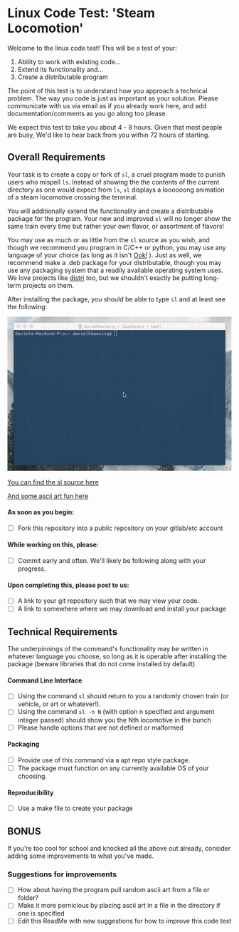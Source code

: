 # Linux Code Test: 'Steam Locomotion'

Welcome to the linux code test! This will be a test of your:
1. Ability to work with existing code...
2. Extend its functionality and...
3. Create a distributable program

The point of this test is to understand how you approach a technical problem. The way you code is just as important as your solution. Please communicate with us via email as if you already work here, and add documentation/comments as you go along too please. 

We expect this test to take you about 4 - 8 hours. Given that most people are busy, We'd like to hear back from you within 72 hours of starting.

## Overall Requirements
Your task is to create a copy or fork of `sl`, a cruel program made to punish users who mispell `ls`. Instead of showing the the contents of the
current directory as one would expect from `ls`, `sl` displays a loooooong animation of a steam locomotive crossing the terminal.


You will additionally extend the functionality and create a distributable package for the program. 
Your new and improved `sl` will no longer show the same train every time but rather your own flavor, or assortment of flavors! 

You may use as much or as little from the `sl` source as you wish, and though we recommend you program in C/C++ or python, 
you may use any language of your choice (as long as it isn't [Ook!](https://esolangs.org/wiki/Ook!) ). Just as well, we recommend make a .deb package for 
your distributable, though you may use any packaging system that a readily available operating system uses. We love projects 
like [distri](https://michael.stapelberg.ch/posts/2019-08-17-introducing-distri/) too, but we shouldn't exactly be putting long-term projects on them.

After installing the package, you should be able to type `sl` and at least see the following:

![](demo.gif)





[You can find the sl source here](https://github.com/mtoyoda/sl)

[And some ascii art fun here](https://www.asciiart.eu/)

#### As soon as you begin:
* [ ] Fork this repository into a public repository on your gitlab/etc account

#### While working on this, please:
* [ ] Commit early and often. We'll likely be following along with your progress.

#### Upon completing this, please post to us:
* [ ] A link to your git repository such that we may view your code.
* [ ] A link to somewhere where we may download and install your package

## Technical Requirements

The underpinnings of the command's functionality may be written in whatever language you choose, 
so long as it is operable after installing the package (beware libraries that do not come installed by default)

#### Command Line Interface
* [ ] Using the command `sl` should return to you a randomly chosen train (or vehicle, or art or whatever!). 
* [ ] Using the command `sl -n N` (with option n specified and argument integer passed) should show you the Nth locomotive in the bunch
* [ ] Please handle options that are not defined or malformed

#### Packaging 
* [ ] Provide use of this command via a apt repo style package. 
* [ ] The package must function on any currently available OS of your choosing. 

#### Reproducibility
* [ ] Use a make file to create your package

## BONUS

If you're too cool for school and knocked all the above out already, consider adding some improvements to what you've made.

### Suggestions for improvements
* [ ] How about having the program pull random ascii art from a file or folder?
* [ ] Make it more pernicious by placing ascii art in a file in the directory if one is specified
* [ ] Edit this ReadMe with new suggestions for how to improve this code test
